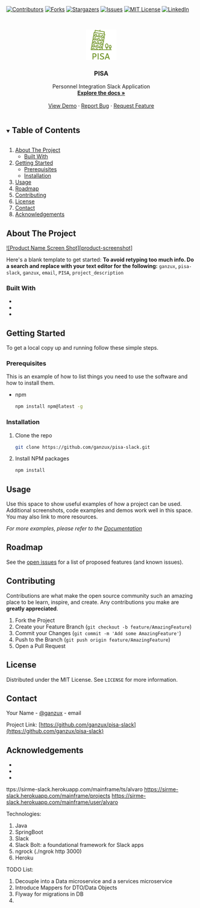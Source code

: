 [![Contributors][contributors-shield]][contributors-url]
[![Forks][forks-shield]][forks-url]
[![Stargazers][stars-shield]][stars-url]
[![Issues][issues-shield]][issues-url]
[![MIT License][license-shield]][license-url]
[![LinkedIn][linkedin-shield]][linkedin-url]


<br />
<p align="center">
  <a href="https://github.com/ganzux/pisa-slack">
    <img src="docs/logo.png" alt="Logo" width="80" height="80">
  </a>

  <h3 align="center">PISA</h3>

  <p align="center">
    Personnel Integration Slack Application
    <br />
    <a href="https://github.com/ganzux/pisa-slack"><strong>Explore the docs »</strong></a>
    <br />
    <br />
    <a href="https://github.com/ganzux/pisa-slack">View Demo</a>
    ·
    <a href="https://github.com/ganzux/pisa-slack/issues">Report Bug</a>
    ·
    <a href="https://github.com/ganzux/pisa-slack/issues">Request Feature</a>
  </p>
</p>



<!-- TABLE OF CONTENTS -->
<details open="open">
  <summary><h2 style="display: inline-block">Table of Contents</h2></summary>
  <ol>
    <li>
      <a href="#about-the-project">About The Project</a>
      <ul>
        <li><a href="#built-with">Built With</a></li>
      </ul>
    </li>
    <li>
      <a href="#getting-started">Getting Started</a>
      <ul>
        <li><a href="#prerequisites">Prerequisites</a></li>
        <li><a href="#installation">Installation</a></li>
      </ul>
    </li>
    <li><a href="#usage">Usage</a></li>
    <li><a href="#roadmap">Roadmap</a></li>
    <li><a href="#contributing">Contributing</a></li>
    <li><a href="#license">License</a></li>
    <li><a href="#contact">Contact</a></li>
    <li><a href="#acknowledgements">Acknowledgements</a></li>
  </ol>
</details>



<!-- ABOUT THE PROJECT -->
## About The Project

[![Product Name Screen Shot][product-screenshot]](https://example.com)

Here's a blank template to get started:
**To avoid retyping too much info. Do a search and replace with your text editor for the following:**
`ganzux`, `pisa-slack`, `ganzux`, `email`, `PISA`, `project_description`


### Built With

* []()
* []()
* []()



<!-- GETTING STARTED -->
## Getting Started

To get a local copy up and running follow these simple steps.

### Prerequisites

This is an example of how to list things you need to use the software and how to install them.
* npm
  ```sh
  npm install npm@latest -g
  ```

### Installation

1. Clone the repo
   ```sh
   git clone https://github.com/ganzux/pisa-slack.git
   ```
2. Install NPM packages
   ```sh
   npm install
   ```



<!-- USAGE EXAMPLES -->
## Usage

Use this space to show useful examples of how a project can be used. Additional screenshots, code examples and demos work well in this space. You may also link to more resources.

_For more examples, please refer to the [Documentation](https://example.com)_



<!-- ROADMAP -->
## Roadmap

See the [open issues](https://github.com/ganzux/pisa-slack/issues) for a list of proposed features (and known issues).



<!-- CONTRIBUTING -->
## Contributing

Contributions are what make the open source community such an amazing place to be learn, inspire, and create. Any contributions you make are **greatly appreciated**.

1. Fork the Project
2. Create your Feature Branch (`git checkout -b feature/AmazingFeature`)
3. Commit your Changes (`git commit -m 'Add some AmazingFeature'`)
4. Push to the Branch (`git push origin feature/AmazingFeature`)
5. Open a Pull Request



<!-- LICENSE -->
## License

Distributed under the MIT License. See `LICENSE` for more information.



<!-- CONTACT -->
## Contact

Your Name - [@ganzux](https://twitter.com/ganzux) - email

Project Link: [https://github.com/ganzux/pisa-slack](https://github.com/ganzux/pisa-slack)



<!-- ACKNOWLEDGEMENTS -->
## Acknowledgements

* []()
* []()
* []()





<!-- MARKDOWN LINKS & IMAGES -->
<!-- https://www.markdownguide.org/basic-syntax/#reference-style-links -->
[contributors-shield]: https://img.shields.io/github/contributors/ganzux/repo.svg?style=for-the-badge
[contributors-url]: https://github.com/ganzux/repo/graphs/contributors
[forks-shield]: https://img.shields.io/github/forks/ganzux/repo.svg?style=for-the-badge
[forks-url]: https://github.com/ganzux/repo/network/members
[stars-shield]: https://img.shields.io/github/stars/ganzux/repo.svg?style=for-the-badge
[stars-url]: https://github.com/ganzux/repo/stargazers
[issues-shield]: https://img.shields.io/github/issues/ganzux/repo.svg?style=for-the-badge
[issues-url]: https://github.com/ganzux/repo/issues
[license-shield]: https://img.shields.io/github/license/ganzux/repo.svg?style=for-the-badge
[license-url]: https://github.com/ganzux/repo/blob/master/LICENSE.txt
[linkedin-shield]: https://img.shields.io/badge/-LinkedIn-black.svg?style=for-the-badge&logo=linkedin&colorB=555
[linkedin-url]: https://linkedin.com/in/ganzux















ttps://sirme-slack.herokuapp.com/mainframe/ts/alvaro
https://sirme-slack.herokuapp.com/mainframe/projects
https://sirme-slack.herokuapp.com/mainframe/user/alvaro


Technologies:
1. Java
2. SpringBoot
3. Slack
4. Slack Bolt: a foundational framework for Slack apps
5. ngrock  (./ngrok http 3000)
6. Heroku



TODO List:
1. Decouple into a Data microservice and a services microservice
2. Introduce Mappers for DTO/Data Objects
3. Flyway for migrations in DB
4. 